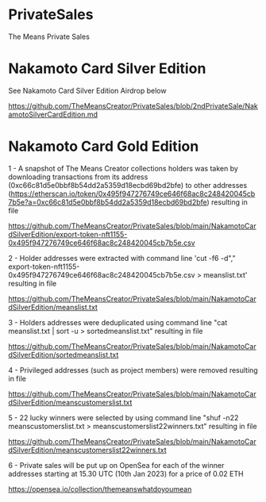 # PrivateSales

The Means Private Sales

# Nakamoto Card Silver Edition

See Nakamoto Card Silver Edition Airdrop below

https://github.com/TheMeansCreator/PrivateSales/blob/2ndPrivateSale/NakamotoSilverCardEdition.md


# Nakamoto Card Gold Edition


1 - A snapshot of The Means Creator collections holders was taken by downloading transactions from its address (0xc66c81d5e0bbf8b54dd2a5359d18ecbd69bd2bfe) to other addresses (https://etherscan.io/token/0x495f947276749ce646f68ac8c248420045cb7b5e?a=0xc66c81d5e0bbf8b54dd2a5359d18ecbd69bd2bfe) resulting in file 

https://github.com/TheMeansCreator/PrivateSales/blob/main/NakamotoCardSilverEdition/export-token-nft1155-0x495f947276749ce646f68ac8c248420045cb7b5e.csv


2 - Holder addresses were extracted with command line 'cut -f6 -d"," export-token-nft1155-0x495f947276749ce646f68ac8c248420045cb7b5e.csv > meanslist.txt' resulting in file

https://github.com/TheMeansCreator/PrivateSales/blob/main/NakamotoCardSilverEdition/meanslist.txt


3 - Holders addresses were deduplicated using command line "cat meanslist.txt | sort -u > sortedmeanslist.txt" resulting in file 

https://github.com/TheMeansCreator/PrivateSales/blob/main/NakamotoCardSilverEdition/sortedmeanslist.txt


4 - Privileged addresses (such as project members) were removed resulting in file

https://github.com/TheMeansCreator/PrivateSales/blob/main/NakamotoCardSilverEdition/meanscustomerslist.txt

5 - 22 lucky winners were selected by using command line "shuf -n22 meanscustomerslist.txt > meanscustomerslist22winners.txt" resulting in file

https://github.com/TheMeansCreator/PrivateSales/blob/main/NakamotoCardSilverEdition/meanscustomerslist22winners.txt


6 - Private sales will be put up on OpenSea for each of the winner addresses starting at 15.30 UTC (10th Jan 2023) for a price of 0.02 ETH

https://opensea.io/collection/themeanswhatdoyoumean
